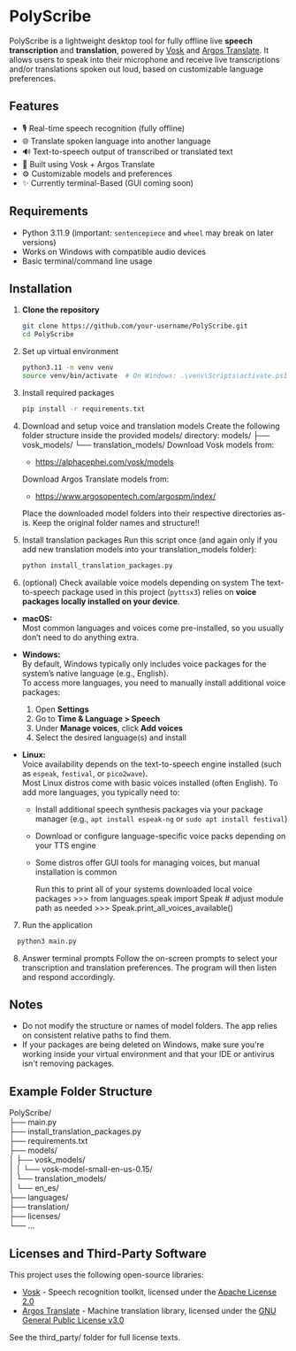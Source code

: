 # PolyScribe

PolyScribe is a lightweight desktop tool for fully offline live **speech transcription** and **translation**, powered by [Vosk](https://alphacephei.com/vosk/) and [Argos Translate](https://www.argosopentech.com/). It allows users to speak into their microphone and receive live transcriptions and/or translations spoken out loud, based on customizable language preferences.

## Features

- 🎙️ Real-time speech recognition (fully offline)
- 🌐 Translate spoken language into another language
- 🔊 Text-to-speech output of transcribed or translated text
- 🧠 Built using Vosk + Argos Translate
- ⚙️ Customizable models and preferences
- ✨ Currently terminal-Based (GUI coming soon)

## Requirements

- Python 3.11.9 (important: `sentencepiece` and `wheel` may break on later versions)
- Works on Windows with compatible audio devices
- Basic terminal/command line usage

## Installation

1. **Clone the repository**  
   ```bash
   git clone https://github.com/your-username/PolyScribe.git
   cd PolyScribe
   ```

2. Set up virtual environment
    ```bash
    python3.11 -m venv venv
    source venv/bin/activate  # On Windows: .\venv\Scripts\activate.ps1
    ```

3. Install required packages
    ```bash
    pip install -r requirements.txt
    ```

4. Download and setup voice and translation models
    Create the following folder structure inside the provided models/ directory:
    models/
    ├── vosk_models/
    └── translation_models/
    Download Vosk models from:
    - https://alphacephei.com/vosk/models

    Download Argos Translate models from:
    - https://www.argosopentech.com/argospm/index/

    Place the downloaded model folders into their respective directories as-is. Keep the original folder names and structure!!

5. Install translation packages
    Run this script once (and again only if you add new translation models into your translation_models folder):
    ```bash
    python install_translation_packages.py
    ```

6. (optional) Check available voice models depending on system
    The text-to-speech package used in this project (`pyttsx3`) relies on **voice packages locally installed on your device**.

- **macOS:**  
  Most common languages and voices come pre-installed, so you usually don’t need to do anything extra.

- **Windows:**  
  By default, Windows typically only includes voice packages for the system’s native language (e.g., English).  
  To access more languages, you need to manually install additional voice packages:  
  1. Open **Settings**  
  2. Go to **Time & Language > Speech**  
  3. Under **Manage voices**, click **Add voices**  
  4. Select the desired language(s) and install  

- **Linux:**  
  Voice availability depends on the text-to-speech engine installed (such as `espeak`, `festival`, or `pico2wave`).  
  Most Linux distros come with basic voices installed (often English). To add more languages, you typically need to:  
  - Install additional speech synthesis packages via your package manager (e.g., `apt install espeak-ng` or `sudo apt install festival`)  
  - Download or configure language-specific voice packs depending on your TTS engine  
  - Some distros offer GUI tools for managing voices, but manual installation is common  

    Run this to print all of your systems downloaded local voice packages
        >>> from languages.speak import Speak   # adjust module path as needed
        >>> Speak.print_all_voices_available()

7. Run the application
  ```bash
    python3 main.py
  ```

8. Answer terminal prompts
  Follow the on-screen prompts to select your transcription and translation preferences. The program will then listen and respond accordingly.

## Notes

- Do not modify the structure or names of model folders. The app relies on consistent relative paths to find them.
- If your packages are being deleted on Windows, make sure you're working inside your virtual environment and that your IDE or antivirus isn't removing packages.

## Example Folder Structure

  PolyScribe/  
  ├── main.py  
  ├── install_translation_packages.py  
  ├── requirements.txt  
  ├── models/  
  │   ├── vosk_models/  
  │   │   └── vosk-model-small-en-us-0.15/  
  │   └── translation_models/  
  │       └── en_es/  
  ├── languages/  
  ├── translation/  
  ├── licenses/  
  └── ...  

## Licenses and Third-Party Software

This project uses the following open-source libraries:

- [Vosk](https://github.com/alphacep/vosk-api) - Speech recognition toolkit, licensed under the [Apache License 2.0](./third_party/vosk-api-LICENSE.txt) 
- [Argos Translate](https://github.com/argosopentech/argos-translate) - Machine translation library, licensed under the [GNU General Public License v3.0](./third_party/argostranslate-LICENSE.txt) 

See the third_party/ folder for full license texts.
